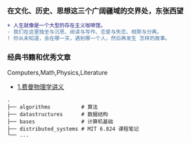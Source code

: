 ### 在文化、历史、思想这三个广阔疆域的交界处，东张西望
```diff
+ 人生就像是一个大型的存在主义咖啡馆。
- 我们在这里独坐与沉思、阅读与写作、恋爱与失恋、相聚与分离。
! 你从未知道，会在哪一天，遇到哪一个人，然后再发生 怎样的故事。
```
### 经典书籍和优秀文章
Computers,Math,Physics,Literature</br>
* [1.费曼物理学讲义](https://www.feynmanlectures.caltech.edu/)
```
.
├── algorithms          # 算法
├── datastructures      # 数据结构
├── bases               # 计算机基础
├── distributed_systems # MIT 6.824 课程笔记
└── ...
```
